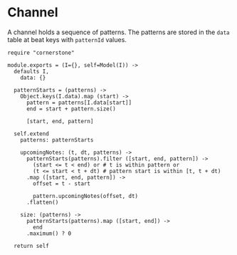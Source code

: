 Channel
=======

A channel holds a sequence of patterns. The patterns are stored in the `data`
table at beat keys with `patternId` values.

    require "cornerstone"

    module.exports = (I={}, self=Model(I)) ->
      defaults I,
        data: {}

      patternStarts = (patterns) ->
        Object.keys(I.data).map (start) ->
          pattern = patterns[I.data[start]]
          end = start + pattern.size()

          [start, end, pattern]

      self.extend
        patterns: patternStarts

        upcomingNotes: (t, dt, patterns) ->
          patternStarts(patterns).filter ([start, end, pattern]) ->
            (start <= t < end) or # t is within pattern or
            (t <= start < t + dt) # pattern start is within [t, t + dt)
          .map ([start, end, pattern]) ->
            offset = t - start

            pattern.upcomingNotes(offset, dt)
          .flatten()

        size: (patterns) ->
          patternStarts(patterns).map ([start, end]) ->
            end
          .maximum() ? 0

      return self
